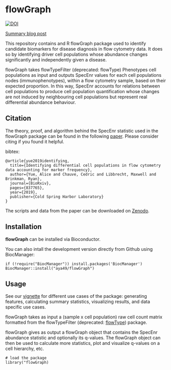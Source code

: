 # flowGraph

[![DOI](https://zenodo.org/badge/DOI/10.1101/837765.svg)](https://doi.org/10.1101/837765)

[Summary blog post](https://aya49.github.io/2020/09/30/flowGraph/)

This repository contains and R flowGraph package used to identify candidate biomarkers for disease diagnosis in flow cytometry data. It does so by identifying driver cell populations whose abundance changes significantly and independently given a disease.

flowGraph takes flowTypeFilter (deprecated: flowType) Phenotypes cell populations as input and outputs SpecEnr values for each cell populations nodes (immunophenotypes), within a flow cytometry sample, based on their expected proportion. In this way, SpecEnr accounts for relations between cell populations to produce cell population quantification whose changes are not induced by neighbouring cell populations but represent real differential abundance behaviour.

## Citation

The theory, proof, and algorithm behind the SpecEnr statistic used in the flowGraph package can be found in the following [paper](https://www.biorxiv.org/content/10.1101/837765v3.abstract). Please consider citing if you found it helpful.

bibtex:
```
@article{yue2019identifying,
  title={Identifying differential cell populations in flow cytometry data accounting for marker frequency},
  author={Yue, Alice and Chauve, Cedric and Libbrecht, Maxwell and Brinkman, Ryan},
  journal={BioRxiv},
  pages={837765},
  year={2019},
  publisher={Cold Spring Harbor Laboratory}
}
```

The scripts and data from the paper can be downloaded on [Zenodo](https://zenodo.org/record/3991166).


## Installation

**flowGraph** can be installed via Bioconductor.

You can also intall the development version directly from Github using BiocManager:

```{r}
if (!require("BiocManager")) install.packages('BiocManager') 
BiocManager::install("aya49/flowGraph")
```

## Usage

See our [vignette](vignettes/flowGraph.Rmd) for different use cases of the package: generating features, calculating summary statistics, visualizing results, and data specific use cases.

flowGraph takes as input a (sample x cell population) raw cell count matrix formatted from the flowTypeFilter (deprecated: [flowType](https://doi.org/doi:10.18129/B9.bioc.flowType)) package.

flowGraph gives as output a flowGraph object that contains the SpecEnr abundance statistic and optionally its q-values. The flowGraph object can then be used to calculate more statistics, plot and visualize q-values on a cell hierarchy, etc.

```{r}
# load the package
library("flowGraph)
```
